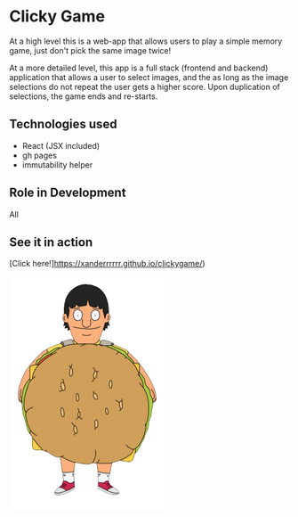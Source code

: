 # Clicky Game
At a high level this is a web-app that allows users to play a simple memory game, just don't pick the same image twice!

At a more detailed level, this app is a full stack (frontend and backend) application that allows a user to select images, and the as long as the image selections do not repeat the user gets a higher score. Upon duplication of selections, the game ends and re-starts.

## Technologies used 

* React (JSX included)
* gh pages
* immutability helper


## Role in Development
All

## See it in action

[Click here!]https://xanderrrrrr.github.io/clickygame/)

![](public/images/gene.webp)